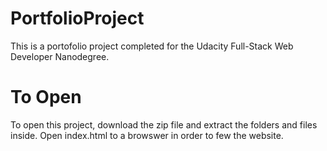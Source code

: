 # PortfolioProject

This is a portofolio project completed for the Udacity Full-Stack Web Developer Nanodegree. 

# To Open
To open this project, download the zip file and extract the folders and files inside. 
Open index.html to a browswer in order to few the website.

